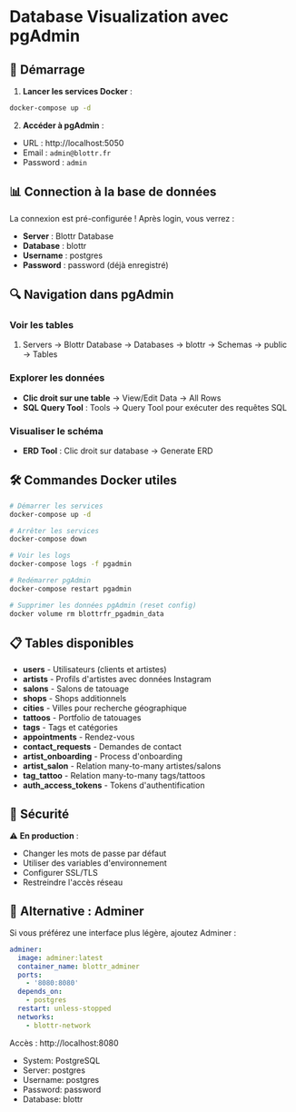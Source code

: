 # Database Visualization avec pgAdmin

## 🚀 Démarrage

1. **Lancer les services Docker** :

```bash
docker-compose up -d
```

2. **Accéder à pgAdmin** :

- URL : http://localhost:5050
- Email : `admin@blottr.fr`
- Password : `admin`

## 📊 Connection à la base de données

La connexion est pré-configurée ! Après login, vous verrez :

- **Server** : Blottr Database
- **Database** : blottr
- **Username** : postgres
- **Password** : password (déjà enregistré)

## 🔍 Navigation dans pgAdmin

### Voir les tables

1. Servers → Blottr Database → Databases → blottr → Schemas → public → Tables

### Explorer les données

- **Clic droit sur une table** → View/Edit Data → All Rows
- **SQL Query Tool** : Tools → Query Tool pour exécuter des requêtes SQL

### Visualiser le schéma

- **ERD Tool** : Clic droit sur database → Generate ERD

## 🛠️ Commandes Docker utiles

```bash
# Démarrer les services
docker-compose up -d

# Arrêter les services
docker-compose down

# Voir les logs
docker-compose logs -f pgadmin

# Redémarrer pgAdmin
docker-compose restart pgadmin

# Supprimer les données pgAdmin (reset config)
docker volume rm blottrfr_pgadmin_data
```

## 📋 Tables disponibles

- **users** - Utilisateurs (clients et artistes)
- **artists** - Profils d'artistes avec données Instagram
- **salons** - Salons de tatouage
- **shops** - Shops additionnels
- **cities** - Villes pour recherche géographique
- **tattoos** - Portfolio de tatouages
- **tags** - Tags et catégories
- **appointments** - Rendez-vous
- **contact_requests** - Demandes de contact
- **artist_onboarding** - Process d'onboarding
- **artist_salon** - Relation many-to-many artistes/salons
- **tag_tattoo** - Relation many-to-many tags/tattoos
- **auth_access_tokens** - Tokens d'authentification

## 🔐 Sécurité

⚠️ **En production** :

- Changer les mots de passe par défaut
- Utiliser des variables d'environnement
- Configurer SSL/TLS
- Restreindre l'accès réseau

## 🎨 Alternative : Adminer

Si vous préférez une interface plus légère, ajoutez Adminer :

```yaml
adminer:
  image: adminer:latest
  container_name: blottr_adminer
  ports:
    - '8080:8080'
  depends_on:
    - postgres
  restart: unless-stopped
  networks:
    - blottr-network
```

Accès : http://localhost:8080

- System: PostgreSQL
- Server: postgres
- Username: postgres
- Password: password
- Database: blottr
